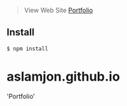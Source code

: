 
> View Web Site [Portfolio](https://www.aslamjon.github.com)

## Install

```
$ npm install 
```

# aslamjon.github.io
'Portfolio'
